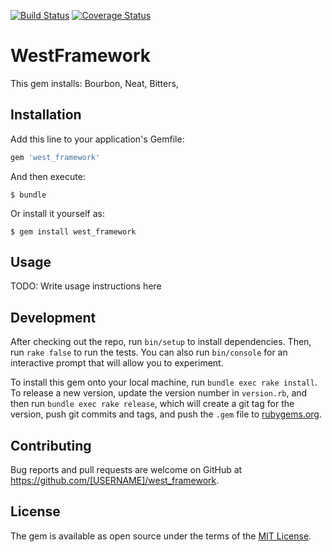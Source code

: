 [![Build Status](https://travis-ci.org/thedavidwest/west_framework.svg)](https://travis-ci.org/thedavidwest/west_framework)
[![Coverage Status](https://coveralls.io/repos/thedavidwest/west_framework/badge.svg?branch=master&service=github)](https://coveralls.io/github/thedavidwest/west_framework?branch=master)

# WestFramework

This gem installs:
Bourbon, Neat, Bitters,

## Installation

Add this line to your application's Gemfile:

```ruby
gem 'west_framework'
```

And then execute:

    $ bundle

Or install it yourself as:

    $ gem install west_framework

## Usage

TODO: Write usage instructions here

## Development

After checking out the repo, run `bin/setup` to install dependencies. Then, run `rake false` to run the tests. You can also run `bin/console` for an interactive prompt that will allow you to experiment.

To install this gem onto your local machine, run `bundle exec rake install`. To release a new version, update the version number in `version.rb`, and then run `bundle exec rake release`, which will create a git tag for the version, push git commits and tags, and push the `.gem` file to [rubygems.org](https://rubygems.org).

## Contributing

Bug reports and pull requests are welcome on GitHub at https://github.com/[USERNAME]/west_framework.


## License

The gem is available as open source under the terms of the [MIT License](http://opensource.org/licenses/MIT).
